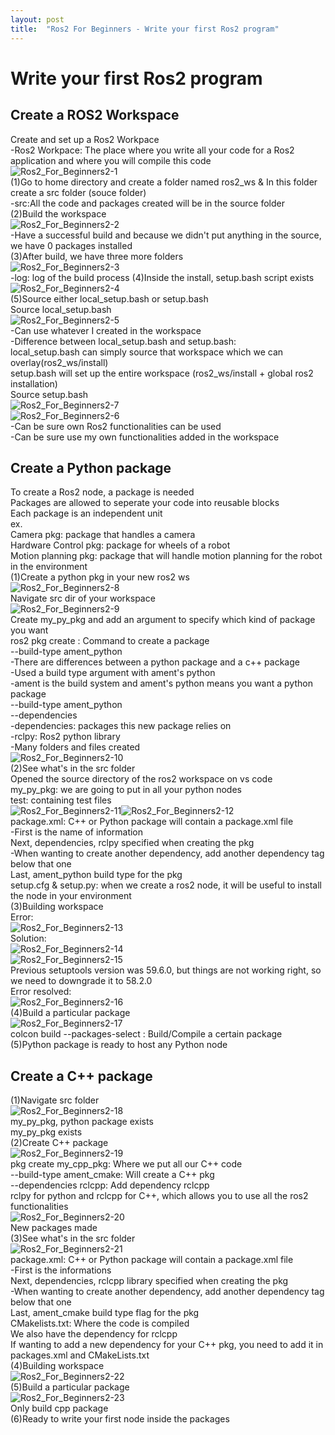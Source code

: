 ```yaml
---
layout: post
title:  "Ros2 For Beginners - Write your first Ros2 program"
---
```

# Write your first Ros2 program

## Create a ROS2 Workspace
Create and set up a Ros2 Workpace <br/>
-Ros2 Workpace: The place where you write all your code for a Ros2 application and where you will compile this code <br/> 
![Ros2_For_Beginners2-1](https://github.com/growingpenguin/growingpenguin.github.io/assets/110277903/2293b509-fd56-40d6-a97d-07641d9249dc) <br/>
(1)Go to home directory and create a folder named ros2_ws & In this folder create a src folder (souce folder)<br/>
-src:All the code and packages created will be in the source folder <br/> 
(2)Build the workspace <br/>
![Ros2_For_Beginners2-2](https://github.com/growingpenguin/growingpenguin.github.io/assets/110277903/991a5ded-b22d-49f5-a981-9cab3e080eeb) <br/>
-Have a successful build and because we didn't put anything in the source, we have 0 packages installed <br/>
(3)After build, we have three more folders <br/>
![Ros2_For_Beginners2-3](https://github.com/growingpenguin/growingpenguin.github.io/assets/110277903/b0dd7de0-4e63-4ee0-95bd-93fc58f8de1a) <br/>
-log: log of the build process 
(4)Inside the install, setup.bash script exists <br/>
![Ros2_For_Beginners2-4](https://github.com/growingpenguin/growingpenguin.github.io/assets/110277903/599343a7-410b-497f-9885-714121141872) <br/>
(5)Source either local_setup.bash or setup.bash <br/>
Source local_setup.bash <br/>
![Ros2_For_Beginners2-5](https://github.com/growingpenguin/growingpenguin.github.io/assets/110277903/aba7a754-b83e-4804-8399-1e714dda418b)<br/>
-Can use whatever I created in the workspace <br/>
-Difference between local_setup.bash and setup.bash: <br/>
local_setup.bash can simply source that workspace which we can overlay(ros2_ws/install) <br/>
setup.bash will set up the entire workspace (ros2_ws/install + global ros2 installation) <br/>
Source setup.bash <br/>
![Ros2_For_Beginners2-7](https://github.com/growingpenguin/growingpenguin.github.io/assets/110277903/8c160ece-0bb4-46cf-afee-285a9ccb3d06)<br/>
![Ros2_For_Beginners2-6](https://github.com/growingpenguin/growingpenguin.github.io/assets/110277903/d32aa15a-1666-4638-8b2f-b4e78e55f466)<br/>
-Can be sure own Ros2 functionalities can be used <br/>
-Can be sure use my own functionalities added in the workspace <br/>

## Create a Python package
To create a Ros2 node, a package is needed <br/>
Packages are allowed to seperate your code into reusable blocks <br/>
Each package is an independent unit <br/>
ex. <br/>
Camera pkg: package that handles a camera <br/>
Hardware Control pkg: package for wheels of a robot <br/>
Motion planning pkg: package that will handle motion planning for the robot in the environment <br/>
(1)Create a python pkg in your new ros2 ws <br/>
![Ros2_For_Beginners2-8](https://github.com/growingpenguin/growingpenguin.github.io/assets/110277903/e7fde2e1-fbd8-4a43-b19e-5d83c3492010)<br/>
Navigate src dir of your workspace <br/>
![Ros2_For_Beginners2-9](https://github.com/growingpenguin/growingpenguin.github.io/assets/110277903/2fc7d36a-d5b0-4641-b15b-86b5d515489f)<br/>
Create my_py_pkg and add an argument to specify which kind of package you want<br/>
ros2 pkg create <package name>: Command to create a package <br/>
--build-type ament_python <br/>
-There are differences between a python package and a c++ package <br/>
-Used a build type argument with ament's python <br/>
-ament is the build system and ament's python means you want a python package <br/>
--build-type ament_python <br/>
--dependencies <dependencies> <br/>
-dependencies: packages this new package relies on <br/>
-rclpy: Ros2 python library <br/>
-Many folders and files created <br/>
![Ros2_For_Beginners2-10](https://github.com/growingpenguin/growingpenguin.github.io/assets/110277903/3f9e4b5b-1260-4404-94f5-a0efa08a7eac)<br/>
(2)See what's in the src folder <br/>
Opened the source directory of the ros2 workspace on vs code <br/>
my_py_pkg: we are going to put in all your python nodes <br/>
test: containing test files <br/>
![Ros2_For_Beginners2-11](https://github.com/growingpenguin/growingpenguin.github.io/assets/110277903/524a0a35-a957-414a-b694-a2226932214f)![Ros2_For_Beginners2-12](https://github.com/growingpenguin/growingpenguin.github.io/assets/110277903/85ad904e-6490-4c25-9e97-2b4e7e019584)<br/>
package.xml: C++ or Python package will contain a package.xml file <br/>
-First is the name of information  <br/>
Next, dependencies, rclpy specified when creating the pkg <br/>
-When wanting to create another dependency, add another dependency tag below that one <br/>
Last, ament_python build type for the pkg <br/>
setup.cfg & setup.py: when we create a ros2 node, it will be useful to install the node in your environment <br/>
(3)Building workspace <br/>
Error: <br/>
![Ros2_For_Beginners2-13](https://github.com/growingpenguin/growingpenguin.github.io/assets/110277903/b469899c-5bfe-4c20-a762-a0ba233f51d7)<br/>
Solution: <br/>
![Ros2_For_Beginners2-14](https://github.com/growingpenguin/growingpenguin.github.io/assets/110277903/11ded559-9e61-4297-9414-80f919ad7bc2)<br/>
![Ros2_For_Beginners2-15](https://github.com/growingpenguin/growingpenguin.github.io/assets/110277903/aed9743b-e862-4367-9075-fca10d645061)<br/>
Previous setuptools version was 59.6.0, but things are not working right, so we need to downgrade it to 58.2.0 <br/>
Error resolved: <br/>
![Ros2_For_Beginners2-16](https://github.com/growingpenguin/growingpenguin.github.io/assets/110277903/7008fc08-6194-4c05-8659-92a8d25f4d67)<br/>
(4)Build a particular package <br/>
![Ros2_For_Beginners2-17](https://github.com/growingpenguin/growingpenguin.github.io/assets/110277903/10e7cd4c-57e6-4835-9147-7a13c9447eed)<br/>
colcon build --packages-select <package name>: Build/Compile a certain package <br/>
(5)Python package is ready to host any Python node <br/>

## Create a C++ package
(1)Navigate src folder <br/>
![Ros2_For_Beginners2-18](https://github.com/growingpenguin/growingpenguin.github.io/assets/110277903/de7c7707-8acf-42a6-822e-eb6f8f18e008) <br/>
my_py_pkg, python package exists <br/>
my_py_pkg exists <br/>
(2)Create C++ package <br/>
![Ros2_For_Beginners2-19](https://github.com/growingpenguin/growingpenguin.github.io/assets/110277903/eae4d0c9-ea9b-4980-b045-024178ec7de1)<br/>
pkg create my_cpp_pkg: Where we put all our C++ code <br/>
--build-type ament_cmake: Will create a C++ pkg <br/>
--dependencies rclcpp: Add dependency rclcpp <br/>
rclpy for python and rclcpp for C++, which allows you to use all the ros2 functionalities <br/>
![Ros2_For_Beginners2-20](https://github.com/growingpenguin/growingpenguin.github.io/assets/110277903/c4a7b5fb-db05-449d-8449-93e35c5dfca9)<br/>
New packages made <br/>
(3)See what's in the src folder <br/>
![Ros2_For_Beginners2-21](https://github.com/growingpenguin/growingpenguin.github.io/assets/110277903/8297201e-2971-4665-952d-f5afeb941feb)<br/>
package.xml: C++ or Python package will contain a package.xml file <br/>
-First is the informations <br/>
Next, dependencies, rclcpp library specified when creating the pkg <br/>
-When wanting to create another dependency, add another dependency tag below that one <br/>
Last, ament_cmake build type flag for the pkg <br/>
CMakelists.txt: Where the code is compiled <br/>
We also have the dependency for rclcpp <br/>
If wanting to add a new dependency for your C++ pkg, you need to add it in packages.xml and CMakeLists.txt <br/>
(4)Building workspace <br/>
![Ros2_For_Beginners2-22](https://github.com/growingpenguin/growingpenguin.github.io/assets/110277903/04f10de3-54da-4b51-aecc-311adea00015)<br/>
(5)Build a particular package <br/>
![Ros2_For_Beginners2-23](https://github.com/growingpenguin/growingpenguin.github.io/assets/110277903/8955f9a1-b4d8-40b0-837b-70f7e2ce66ae)<br/>
Only build cpp package <br/>
(6)Ready to write your first node inside the packages <br/>


